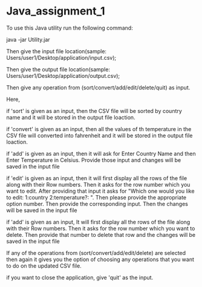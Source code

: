 # Java_assignment_1
To use this Java utility run the following command:

java -jar Utility.jar



Then give the input file location(sample: Users/user1/Desktop/application/input.csv);

Then give the output file location(sample: Users/user1/Desktop/application/output.csv);

Then give any operation from (sort/convert/add/edit/delete/quit) as input.


Here,

if 'sort' is given as an input, then the CSV file will be sorted by country name and it will be stored in the output file loaction.

if 'convert' is given as an input, then all the values of th temperature in the CSV file will converted into fahrenheit and it will be stored in the output file loaction.

if 'add' is given as an input, then it will ask for Enter Country Name and then Enter Temperature in Celsius. Provide those input and changes will be saved in the input file

if 'edit' is given as an input, then it will first display all the rows of the file along with their Row numbers. Then it asks for the row number which you want to edit. After providing that input it asks for  "Which one would you like to edit:
 1:country 
 2:temperature?: ". Then please provide the appropriate option number. Then provide the corresponding input. Then the changes will be saved in the input file


if 'add' is given as an input, It will first display all the rows of the file along with their Row numbers. Then it asks for the row number which you want to delete. Then provide that number to delete that row and the changes will be saved in the input file

If any of the operations from (sort/convert/add/edit/delete) are selected then again it gives you the option of choosing any operations that you want to do on the updated CSV file.


if you want to close the application, give 'quit' as the input.


